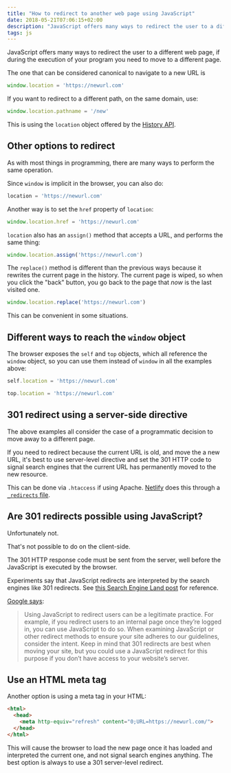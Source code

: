 ```yaml
---
title: "How to redirect to another web page using JavaScript"
date: 2018-05-21T07:06:15+02:00
description: "JavaScript offers many ways to redirect the user to a different web page. Learn the canonical way, and also find out all the options you have, using plain JavaScript"
tags: js
---
```


JavaScript offers many ways to redirect the user to a different web page, if during the execution of your program you need to move to a different page.

The one that can be considered canonical to navigate to a new URL is

```js
window.location = 'https://newurl.com'
```

If you want to redirect to a different path, on the same domain, use:

```js
window.location.pathname = '/new'
```

This is using the `location` object offered by the [History API](/history-api/).

## Other options to redirect

As with most things in programming, there are many ways to perform the same operation.

Since `window` is implicit in the browser, you can also do:

```js
location = 'https://newurl.com'
```

Another way is to set the `href` property of `location`:

```js
window.location.href = 'https://newurl.com'
```

`location` also has an `assign()` method that accepts a URL, and performs the same thing:

```js
window.location.assign('https://newurl.com')
```

The `replace()` method is different than the previous ways because it rewrites the current page in the history. The current page is wiped, so when you click the "back" button, you go back to the page that _now_ is the last visited one.

```js
window.location.replace('https://newurl.com')
```

This can be convenient in some situations.

## Different ways to reach the `window` object

The browser exposes the `self` and `top` objects, which all reference the `window` object, so you can use them instead of `window` in all the examples above:

```js
self.location = 'https://newurl.com'

top.location = 'https://newurl.com'
```

## 301 redirect using a server-side directive

The above examples all consider the case of a programmatic decision to move away to a different page.

If you need to redirect because the current URL is old, and move the a new URL, it's best to use server-level directive and set the 301 HTTP code to signal search engines that the current URL has permanently moved to the new resource.

This can be done via `.htaccess` if using Apache. [Netlify](/netlify/) does this through a [`_redirects` file](https://www.netlify.com/docs/redirects/).

## Are 301 redirects possible using JavaScript?

Unfortunately not.

That's not possible to do on the client-side.

The 301 HTTP response code must be sent from the server, well before the JavaScript is executed by the browser.

Experiments say that JavaScript redirects are interpreted by the search engines like 301 redirects. See [this Search Engine Land post](https://searchengineland.com/tested-googlebot-crawls-javascript-heres-learned-220157) for reference.

[Google says](https://support.google.com/webmasters/answer/2721217?hl=en):

> Using JavaScript to redirect users can be a legitimate practice. For example, if you redirect users to an internal page once they’re logged in, you can use JavaScript to do so. When examining JavaScript or other redirect methods to ensure your site adheres to our guidelines, consider the intent. Keep in mind that 301 redirects are best when moving your site, but you could use a JavaScript redirect for this purpose if you don’t have access to your website’s server.

## Use an HTML meta tag

Another option is using a meta tag in your HTML:

```html
<html>
  <head>
    <meta http-equiv="refresh" content="0;URL=https://newurl.com/">
  </head>
</html>
```

This will cause the browser to load the new page once it has loaded and interpreted the current one, and not signal search engines anything. The best option is always to use a 301 server-level redirect.